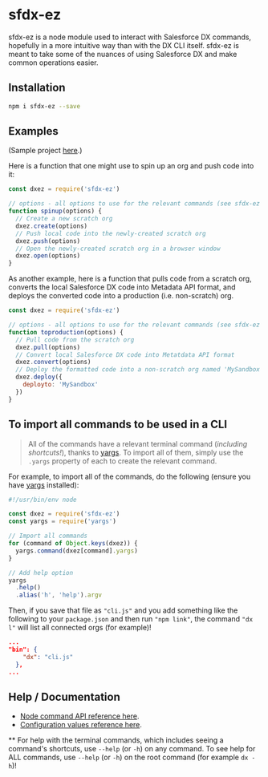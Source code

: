# sfdx-ez

sfdx-ez is a node module used to interact with Salesforce DX commands, hopefully in a more intuitive way than with the DX CLI itself. sfdx-ez is meant to take some of the nuances of using Salesforce DX and make common operations easier.

## Installation

```bash
npm i sfdx-ez --save
```

## Examples
(Sample project [here](https://github.com/axlemax/sfdx-ez-example).)

Here is a function that one might use to spin up an org and push code into it:
````javascript
const dxez = require('sfdx-ez')

// options - all options to use for the relevant commands (see sfdx-ez config documentation)
function spinup(options) {
  // Create a new scratch org
  dxez.create(options)
  // Push local code into the newly-created scratch org
  dxez.push(options)
  // Open the newly-created scratch org in a browser window
  dxez.open(options)
}
````

As another example, here is a function that pulls code from a scratch org, converts the local Salesforce DX code into Metadata API format, and deploys the converted code into a production (i.e. non-scratch) org.
````javascript
const dxez = require('sfdx-ez')

// options - all options to use for the relevant commands (see sfdx-ez config documentation)
function toproduction(options) {
  // Pull code from the scratch org
  dxez.pull(options)
  // Convert local Salesforce DX code into Metatdata API format
  dxez.convert(options)
  // Deploy the formatted code into a non-scratch org named 'MySandbox'
  dxez.deploy({
    deployto: 'MySandbox'
  })
}
````

## To import all commands to be used in a CLI

  > All of the commands have a relevant terminal command (*including shortcuts!*), thanks to [yargs](https://github.com/yargs/yargs). To import all of them, simply use the `.yargs` property of each to create the relevant command.

For example, to import all of the commands, do the following (ensure you have [yargs](https://github.com/yargs/yargs) installed):

````javascript
#!/usr/bin/env node

const dxez = require('sfdx-ez')
const yargs = require('yargs')

// Import all commands
for (command of Object.keys(dxez)) {
  yargs.command(dxez[command].yargs)
}

// Add help option
yargs
  .help()
  .alias('h', 'help').argv
````

Then, if you save that file as `"cli.js"` and you add something like the following to your `package.json` and then run `"npm link"`, the command `"dx l"` will list all connected orgs (for example)!
````json
...
"bin": {
    "dx": "cli.js"
  },
...
````
## Help / Documentation
* [Node command API reference here](https://github.com/axlemax/sfdx-ez/blob/master/docs/api.md).
* [Configuration values reference here](https://github.com/axlemax/sfdx-ez/blob/master/docs/config.md).

** For help with the terminal commands, which includes seeing a command's shortcuts, use `--help` (or `-h`) on any command. To see help for ALL commands, use `--help` (or `-h`) on the root command (for example `dx -h`)!
